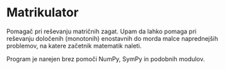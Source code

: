 # Matrikulator
Pomagač pri reševanju matričnih zagat.
Upam da lahko pomaga pri reševanju določenih (monotonih)
enostavnih do morda malce naprednejših problemov, 
na katere začetnik matematik naleti.

Program je narejen brez pomoči NumPy, SymPy in podobnih modulov.
